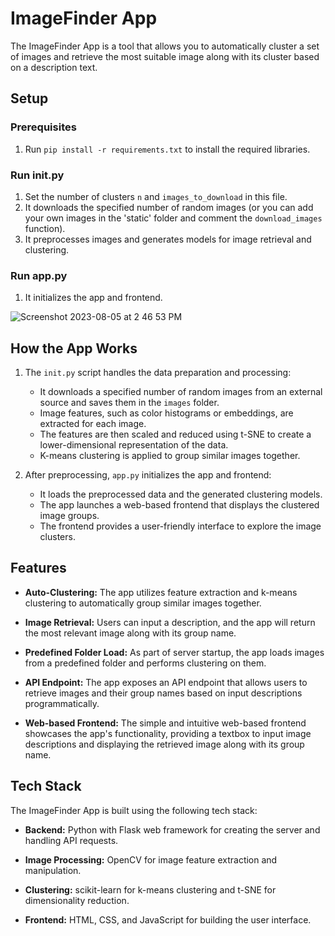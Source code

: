 # ImageFinder App

The ImageFinder App is a tool that allows you to automatically cluster a set of images and retrieve the most suitable image along with its cluster based on a description text.


## Setup

### Prerequisites
1. Run `pip install -r requirements.txt` to install the required libraries.

### Run init.py
1. Set the number of clusters `n` and `images_to_download` in this file.
2. It downloads the specified number of random images (or you can add your own images in the 'static' folder and comment the `download_images` function).
3. It preprocesses images and generates models for image retrieval and clustering.

### Run app.py
1. It initializes the app and frontend.
   
![Screenshot 2023-08-05 at 2 46 53 PM](https://github.com/AdiyogiV/ImageFinder/assets/28894829/7485eb75-852a-4a7a-842e-87c3bdfe5335)


## How the App Works

1. The `init.py` script handles the data preparation and processing:
   - It downloads a specified number of random images from an external source and saves them in the `images` folder.
   - Image features, such as color histograms or embeddings, are extracted for each image.
   - The features are then scaled and reduced using t-SNE to create a lower-dimensional representation of the data.
   - K-means clustering is applied to group similar images together.

2. After preprocessing, `app.py` initializes the app and frontend:
   - It loads the preprocessed data and the generated clustering models.
   - The app launches a web-based frontend that displays the clustered image groups.
   - The frontend provides a user-friendly interface to explore the image clusters.

## Features

- **Auto-Clustering:** The app utilizes feature extraction and k-means clustering to automatically group similar images together.

- **Image Retrieval:** Users can input a description, and the app will return the most relevant image along with its group name.

- **Predefined Folder Load:** As part of server startup, the app loads images from a predefined folder and performs clustering on them.

- **API Endpoint:** The app exposes an API endpoint that allows users to retrieve images and their group names based on input descriptions programmatically.

- **Web-based Frontend:** The simple and intuitive web-based frontend showcases the app's functionality, providing a textbox to input image descriptions and displaying the retrieved image along with its group name.

## Tech Stack

The ImageFinder App is built using the following tech stack:

- **Backend:** Python with Flask web framework for creating the server and handling API requests.

- **Image Processing:** OpenCV for image feature extraction and manipulation.

- **Clustering:** scikit-learn for k-means clustering and t-SNE for dimensionality reduction.

- **Frontend:** HTML, CSS, and JavaScript for building the user interface.
